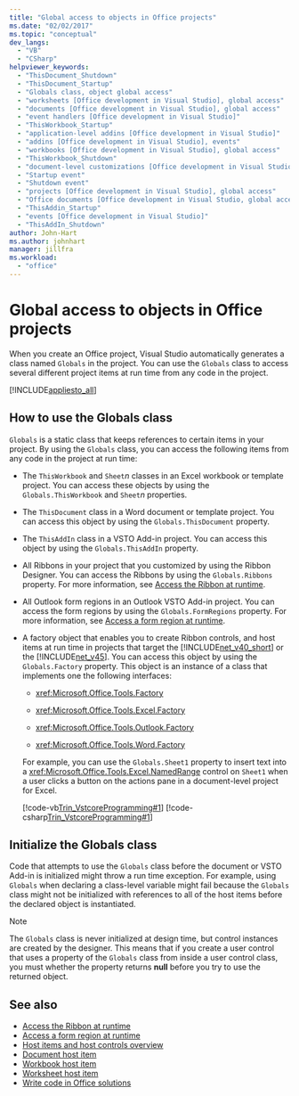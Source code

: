 ```yaml
---
title: "Global access to objects in Office projects"
ms.date: "02/02/2017"
ms.topic: "conceptual"
dev_langs:
  - "VB"
  - "CSharp"
helpviewer_keywords:
  - "ThisDocument_Shutdown"
  - "ThisDocument_Startup"
  - "Globals class, object global access"
  - "worksheets [Office development in Visual Studio], global access"
  - "documents [Office development in Visual Studio], global access"
  - "event handlers [Office development in Visual Studio]"
  - "ThisWorkbook_Startup"
  - "application-level addins [Office development in Visual Studio]"
  - "addins [Office development in Visual Studio], events"
  - "workbooks [Office development in Visual Studio], global access"
  - "ThisWorkbook_Shutdown"
  - "document-level customizations [Office development in Visual Studio]"
  - "Startup event"
  - "Shutdown event"
  - "projects [Office development in Visual Studio], global access"
  - "Office documents [Office development in Visual Studio, global access"
  - "ThisAddin_Startup"
  - "events [Office development in Visual Studio]"
  - "ThisAddIn_Shutdown"
author: John-Hart
ms.author: johnhart
manager: jillfra
ms.workload:
  - "office"
---
```

# Global access to objects in Office projects
  When you create an Office project, Visual Studio automatically generates a class named `Globals` in the project. You can use the `Globals` class to access several different project items at run time from any code in the project.

 [!INCLUDE[appliesto_all](../vsto/includes/appliesto-all-md.md)]

## How to use the Globals class
 `Globals` is a static class that keeps references to certain items in your project. By using the `Globals` class, you can access the following items from any code in the project at run time:

- The `ThisWorkbook` and `Sheet`*n* classes in an Excel workbook or template project. You can access these objects by using the `Globals.ThisWorkbook` and `Sheet`*n* properties.

- The `ThisDocument` class in a Word document or template project. You can access this object by using the `Globals.ThisDocument` property.

- The `ThisAddIn` class in a VSTO Add-in project. You can access this object by using the `Globals.ThisAddIn` property.

- All Ribbons in your project that you customized by using the Ribbon Designer. You can access the Ribbons by using the `Globals.Ribbons` property. For more information, see [Access the Ribbon at runtime](../vsto/accessing-the-ribbon-at-run-time.md).

- All Outlook form regions in an Outlook VSTO Add-in project. You can access the form regions by using the `Globals.FormRegions` property. For more information, see [Access a form region at runtime](../vsto/accessing-a-form-region-at-run-time.md).

- A factory object that enables you to create Ribbon controls, and host items at run time in projects that target the [!INCLUDE[net_v40_short](../sharepoint/includes/net-v40-short-md.md)] or the [!INCLUDE[net_v45](../vsto/includes/net-v45-md.md)]. You can access this object by using the `Globals.Factory` property. This object is an instance of a class that implements one the following interfaces:

  -   <xref:Microsoft.Office.Tools.Factory>

  -   <xref:Microsoft.Office.Tools.Excel.Factory>

  -   <xref:Microsoft.Office.Tools.Outlook.Factory>

  -   <xref:Microsoft.Office.Tools.Word.Factory>

  For example, you can use the `Globals.Sheet1` property to insert text into a <xref:Microsoft.Office.Tools.Excel.NamedRange> control on `Sheet1` when a user clicks a button on the actions pane in a document-level project for Excel.

  [!code-vb[Trin_VstcoreProgramming#1](../vsto/codesnippet/VisualBasic/Trin_VstcoreProgrammingExcelVB/Sheet1.vb#1)]
  [!code-csharp[Trin_VstcoreProgramming#1](../vsto/codesnippet/CSharp/Trin_VstcoreProgrammingExcelCS/Sheet1.cs#1)]

## Initialize the Globals class
 Code that attempts to use the `Globals` class before the document or VSTO Add-in is initialized might throw a run time exception. For example, using `Globals` when declaring a class-level variable might fail because the `Globals` class might not be initialized with references to all of the host items before the declared object is instantiated.

> [!NOTE]
>  The `Globals` class is never initialized at design time, but control instances are created by the designer. This means that if you create a user control that uses a property of the `Globals` class from inside a user control class, you must whether the property returns **null** before you try to use the returned object.

## See also
- [Access the Ribbon at runtime](../vsto/accessing-the-ribbon-at-run-time.md)
- [Access a form region at runtime](../vsto/accessing-a-form-region-at-run-time.md)
- [Host items and host controls overview](../vsto/host-items-and-host-controls-overview.md)
- [Document host item](../vsto/document-host-item.md)
- [Workbook host item](../vsto/workbook-host-item.md)
- [Worksheet host item](../vsto/worksheet-host-item.md)
- [Write code in Office solutions](../vsto/writing-code-in-office-solutions.md)

